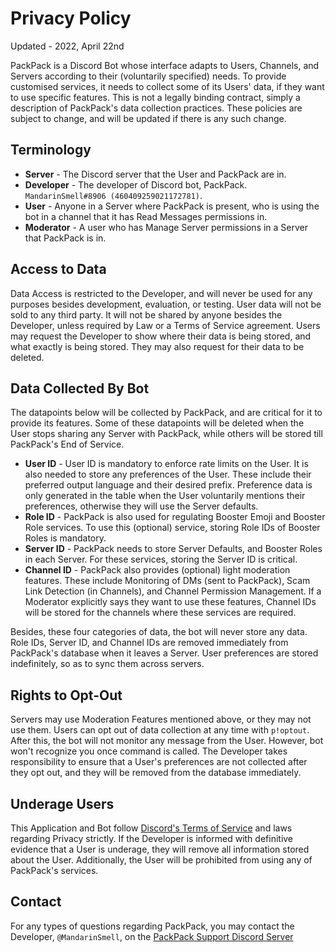 # Privacy Policy

Updated - 2022, April 22nd

PackPack is a Discord Bot whose interface adapts to Users, Channels, and Servers according to their (voluntarily specified) needs. To provide customised services, it needs to collect some of its Users' data, if they want to use specific features. This is not a legally binding contract, simply a description of PackPack's data collection practices. These policies are subject to change, and will be updated if there is any such change.

## Terminology

* **Server** - The Discord server that the User and PackPack are in.
* **Developer** - The developer of Discord bot, PackPack. `MandarinSmell#8906 (460409259021172781)`.
* **User** - Anyone in a Server where PackPack is present, who is using the bot in a channel that it has Read Messages permissions in.
* **Moderator** - A user who has Manage Server permissions in a Server that PackPack is in.

## Access to Data

Data Access is restricted to the Developer, and will never be used for any purposes besides development, evaluation, or testing. User data will not be sold to any third party. It will not be shared by anyone besides the Developer, unless required by Law or a Terms of Service agreement. Users may request the Developer to show where their data is being stored, and what exactly is being stored. They may also request for their data to be deleted.

## Data Collected By Bot

The datapoints below will be collected by PackPack, and are critical for it to provide its features. Some of these datapoints will be deleted when the User stops sharing any Server with PackPack, while others will be stored till PackPack's End of Service.

* **User ID** - User ID is mandatory to enforce rate limits on the User. It is also needed to store any preferences of the User. These include their preferred output language and their desired prefix. Preference data is only generated in the table when the User voluntarily mentions their preferences, otherwise they will use the Server defaults.
* **Role ID** - PackPack is also used for regulating Booster Emoji and Booster Role services. To use this (optional) service, storing Role IDs of Booster Roles is mandatory.
* **Server ID** - PackPack needs to store Server Defaults, and Booster Roles in each Server. For these services, storing the Server ID is critical.
* **Channel ID** - PackPack also provides (optional) light moderation features. These include Monitoring of DMs (sent to PackPack), Scam Link Detection (in Channels), and Channel Permission Management. If a Moderator explicitly says they want to use these features, Channel IDs will be stored for the channels where these services are required.

Besides, these four categories of data, the bot will never store any data. Role IDs, Server ID, and Channel IDs are removed immediately from PackPack's database when it leaves a Server. User preferences are stored indefinitely, so as to sync them across servers.

## Rights to Opt-Out

Servers may use Moderation Features mentioned above, or they may not use them. Users can opt out of data collection at any time with `p!optout`. After this, the bot will not monitor any message from the User. However, bot won't recognize you once command is called. The Developer takes responsibility to ensure that a User's preferences are not collected after they opt out, and they will be removed from the database immediately.

## Underage Users

This Application and Bot follow [Discord's Terms of Service](https://discord.com/terms) and laws regarding Privacy strictly. If the Developer is informed with definitive evidence that a User is underage, they will remove all information stored about the User. Additionally, the User will be prohibited from using any of PackPack's services.

## Contact

For any types of questions regarding PackPack, you may contact the Developer, `@MandarinSmell`, on the [PackPack Support Discord Server](https://discord.gg/eb2NRCs9)
